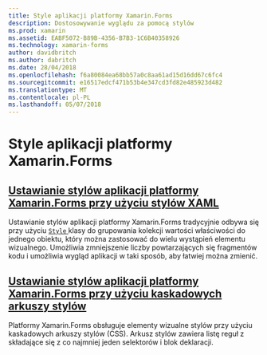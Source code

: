 ```yaml
---
title: Style aplikacji platformy Xamarin.Forms
description: Dostosowywanie wyglądu za pomocą stylów
ms.prod: xamarin
ms.assetid: EABF5072-B89B-4356-B7B3-1C6B40358926
ms.technology: xamarin-forms
author: davidbritch
ms.author: dabritch
ms.date: 28/04/2018
ms.openlocfilehash: f6a80084ea68bb57a0c8aa61ad15d16dd67c6fc4
ms.sourcegitcommit: e16517edcf471b53b4e347cd3fd82e485923d482
ms.translationtype: MT
ms.contentlocale: pl-PL
ms.lasthandoff: 05/07/2018
---
```

# <a name="styling-xamarinforms-apps"></a>Style aplikacji platformy Xamarin.Forms

## <a name="styling-xamarinforms-apps-using-xaml-stylesxamlindexmd"></a>[Ustawianie stylów aplikacji platformy Xamarin.Forms przy użyciu stylów XAML](xaml/index.md)

Ustawianie stylów aplikacji platformy Xamarin.Forms tradycyjnie odbywa się przy użyciu [ `Style` ](https://developer.xamarin.com/api/type/Xamarin.Forms.Style/) klasy do grupowania kolekcji wartości właściwości do jednego obiektu, który można zastosować do wielu wystąpień elementu wizualnego. Umożliwia zmniejszenie liczby powtarzających się fragmentów kodu i umożliwia wygląd aplikacji w taki sposób, aby łatwiej można zmienić.

## <a name="styling-xamarinforms-apps-using-cascading-style-sheetscssindexmd"></a>[Ustawianie stylów aplikacji platformy Xamarin.Forms przy użyciu kaskadowych arkuszy stylów](css/index.md)

Platformy Xamarin.Forms obsługuje elementy wizualne stylów przy użyciu kaskadowych arkuszy stylów (CSS). Arkusz stylów zawiera listę reguł z składające się z co najmniej jeden selektorów i blok deklaracji.
